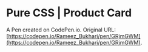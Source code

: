 # Pure CSS | Product Card

A Pen created on CodePen.io. Original URL: [https://codepen.io/Rameez_Bukhari/pen/GRjmGWM](https://codepen.io/Rameez_Bukhari/pen/GRjmGWM).


